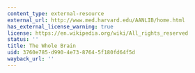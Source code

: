 ```yaml
---
content_type: external-resource
external_url: http://www.med.harvard.edu/AANLIB/home.html
has_external_license_warning: true
license: https://en.wikipedia.org/wiki/All_rights_reserved
status: ''
title: The Whole Brain
uid: 3760e785-d990-4e73-8764-5f180fd64f5d
wayback_url: ''
---
```

